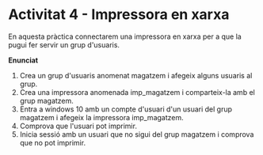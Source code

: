 # Activitat 4 - Impressora en xarxa

En aquesta pràctica connectarem una impressora en xarxa per a que la pugui fer servir un grup d'usuaris.

**Enunciat**

1. Crea un grup d'usuaris anomenat magatzem i afegeix alguns usuaris al grup.
2. Crea una impressora anomenada imp_magatzem i comparteix-la amb el grup magatzem.
3. Entra a windows 10 amb un compte d'usuari d'un usuari del grup magatzem i afegeix la impressora imp_magatzem.
4. Comprova que l'usuari pot imprimir.
5. Inicia sessió amb un usuari que no sigui del grup magatzem i comprova que no pot imprimir.
